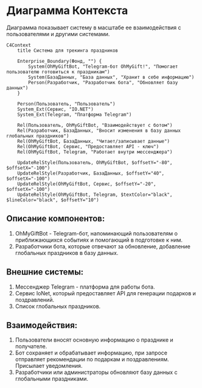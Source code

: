 # Диаграмма Контекста
 Диаграмма показывает систему в масштабе ее взаимодействия с пользователями и другими системами.

```mermaid
C4Context
    title Система для трекинга праздников

    Enterprise_Boundary(Фонд, "") {
        System(OhMyGiftBot, "Telegram-бот OhMyGift!", "Помогает пользователю готовиться к праздникам")
        System(БазаДанных, "База данных", "Хранит в себе информацию")
        Person(Разработчик, "Разработчик бота", "Обновляет базу данных")
    }

    Person(Пользователь, "Пользователь")
    System_Ext(Сервис, "IO.NET")
    System_Ext(Telegram, "Платформа Telegram")
    
    Rel(Пользователь, OhMyGiftBot, "Взаимодействует с ботом")
    Rel(Разработчик, БазаДанных, "Вносит изменения в базу данных глобальных праздников")
    Rel(OhMyGiftBot, БазаДанных, "Читает/записывает данные")
    Rel(OhMyGiftBot, Сервис, "Предоставляет API - ключ")
    Rel(OhMyGiftBot, Telegram, "Работает внутри мессенджера")

    UpdateRelStyle(Пользователь, OhMyGiftBot, $offsetY="-80", $offsetX="-100")
    UpdateRelStyle(Разработчик, БазаДанных, $offsetY="40", $offsetX="-100")
    UpdateRelStyle(OhMyGiftBot, Сервис, $offsetY="-20", $offsetX="-100")
    UpdateRelStyle(OhMyGiftBot, Telegram, $textColor="black", $lineColor="black", $offsetY="10")
```

## Описание компонентов:
1. OhMyGiftBot - Telegram-бот, напоминающий пользователям о приближающихся событиях и помогающий в подготовке к ним.
2. Разработчики бота, которые отвечают за обновление, добавление глобальных праздников в базу данных.

## Внешние системы:
1. Мессенджер Telegram - платформа для работы бота.
2. Сервис IoNet, который предоставляет API для генерации подарков и поздравлений.
3. Список глобальных праздников.

## Взаимодействия:
1. Пользователи вносят основную информацию о празднике и получателе.
2. Бот сохраняет и обрабатывает информацию, при запросе отправляет рекомендации по подаркам и поздравлениям. Присылает уведомления.
3. Разработчики или администраторы обновляют базу данных с глобальными праздниками.